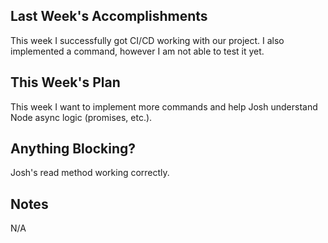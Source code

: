 ## Last Week's Accomplishments

This week I successfully got CI/CD working with our project. I also implemented a command, however I am not able to test it yet.

## This Week's Plan

This week I want to implement more commands and help Josh understand Node async logic (promises, etc.).

## Anything Blocking?

Josh's read method working correctly.

## Notes

N/A
